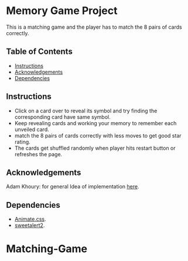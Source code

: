 # Memory Game Project

This is a matching game and the player has to match the 8 pairs of cards correctly.

## Table of Contents

*  [Instructions](#instructions)
*  [Acknowledgements](#acknowledgements)
* [Dependencies](#dependencies)

## Instructions

* Click on a card over to reveal its symbol and try finding the corresponding card have same symbol.
* Keep revealing cards and working your memory to remember each unveiled card.
* match the 8 pairs of cards correctly with less moves to get good star rating.
* The cards get shuffled randomly when player hits restart button or refreshes the page.

## Acknowledgements

Adam Khoury: for general Idea of implementation [here](https://www.youtube.com/watch?v=c_ohDPWmsM0).

## Dependencies

* [Animate.css](https://daneden.github.io/animate.css).
* [sweetalert2](https://sweetalert2.github.io/).
# Matching-Game
